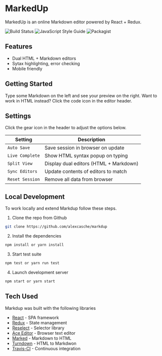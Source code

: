 # MarkedUp

MarkedUp is an online Markdown editor powered by React + Redux.

![Build Status][Travis-shield] ![JavaScript Style Guide][Prettier-shield] ![Packagist][MIT-shield]
 
## Features

 - Dual HTML + Markdown editors
 - Sytax highlighting, error checking
 - Mobile friendly

## Getting Started

Type some Markdown on the left and see your preview on the right.  Want to work in HTML instead?  Click the code icon in the editor header.

## Settings

Click the gear icon in the header to adjust the options below.

| Setting           |  Description                            |
|-------------------|-----------------------------------------|
| `Auto Save`       |  Save session in browser on update      |
| `Live Complete`   |  Show HTML syntax popup on typing       |
| `Split View`      |  Display dual editors (HTML + Markdown) |
| `Sync Editors`    |  Update contents of editors to match    |
| `Reset Session`   |  Remove all data from browser           |

## Local Development

To work locally and extend Markdup follow these steps.

1. Clone the repo from Github

```bash
git clone https://github.com/alexcasche/markdup
```

2. Install the dependencies

```bash
npm install or yarn install
```

3. Start test suite

```bash
npm test or yarn run test
```

4. Launch development server

```bash
npm start or yarn start
```

## Tech Used

Markdup was built with the following libraries

- [React] - SPA framework
- [Redux] - State management 
- [Reselect] - Selector library
- [Ace Editor] - Browser text editor
- [Marked] - Markdown to HTML
- [Turndown] - HTML to Markdwon
- [Travis-CI] - Continuous integration


[//]: <References>

[Travis-shield]: <https://travis-ci.com/alexcasche/markdup.svg?branch=master>
[Prettier-shield]: <https://img.shields.io/badge/code_style-prettier-ff69b4.svg?style=flat-circle>
[MIT-shield]: <https://img.shields.io/packagist/l/doctrine/orm.svg>

[React]: <https://reactjs.org/>
[Redux]: <https://redux.js.org/>
[Reselect]: <https://redux.js.org/recipes/computing-derived-data>
[Ace Editor]: <https://ace.c9.io/>
[Marked]: <https://github.com/markedjs/marked>
[Turndown]: <https://github.com/domchristie/turndown>
[Travis-CI]: <https://travis-ci.com/>

